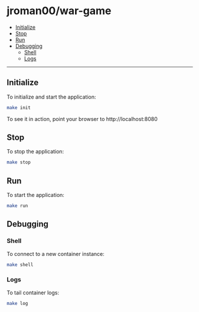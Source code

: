 <!-- omit in toc -->
# jroman00/war-game

- [Initialize](#initialize)
- [Stop](#stop)
- [Run](#run)
- [Debugging](#debugging)
  - [Shell](#shell)
  - [Logs](#logs)

---

## Initialize

To initialize and start the application:

```bash
make init
```

To see it in action, point your browser to http://localhost:8080

## Stop

To stop the application:

```bash
make stop
```

## Run

To start the application:

```bash
make run
```

## Debugging

### Shell

To connect to a new container instance:

```bash
make shell
```

### Logs

To tail container logs:

```bash
make log
```
